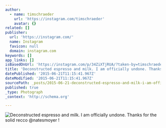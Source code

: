 ```yaml
---
author:
  - name: timschraeder
    url: 'https://instagram.com/timschraeder'
    avatar: {}
related: []
publisher:
  url: 'https://instagram.com/'
  name: Instagram
  favicon: null
  domain: instagram.com
keywords: []
app_links: []
isBasedOnUrl: 'https://instagram.com/p/34ZiXTjRUA/?taken-by=timschraeder'
title: 'Deconstructed espresso and milk. I am officially undone. Thanks for the solid recco @natesmoyer !'
datePublished: '2015-06-21T11:15:41.967Z'
dateModified: '2015-06-21T11:15:41.967Z'
sourcePath: _posts/2015-06-21-deconstructed-espresso-and-milk-i-am-officially-undone-tha.md
published: true
_type: Photograph
_context: 'http://schema.org'

---
```

![Deconstructed espresso and milk&period; I am officially undone&period; Thanks for the solid recco &commat;natesmoyer &excl;](https://igcdn-photos-a-a.akamaihd.net/hphotos-ak-xaf1/t51.2885-15/11326557_104439823229696_1945594438_n.jpg)